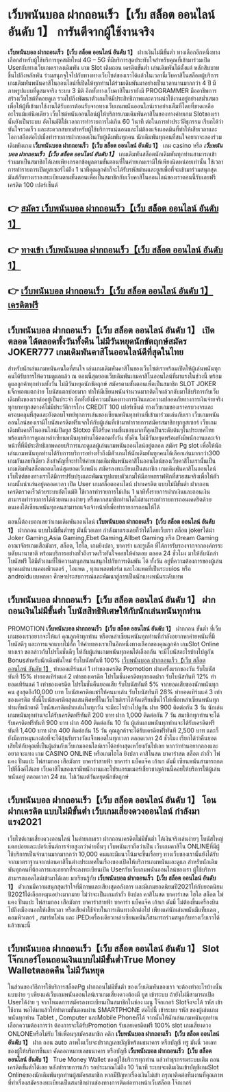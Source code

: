 # เว็บพนันบอล ฝากถอนเร็ว【เว็บ สล็อต ออนไลน์ อันดับ 1】  การันตีจากผู้ใช้งานจริง

**เว็บพนันบอล ฝากถอนเร็ว【เว็บ สล็อต ออนไลน์ อันดับ 1】** ฝากเงินไม่มีขั้นต่ำ  ทางเลือกอีกหนึ่งทางเลือกสำหรับผู้ใช้บริการยุคสมัยใหม่ 4G – 5G ที่มีบริการสุดประทับใจสำหรับคุณที่เข้ามาร่วมเปิด Userกับทางเว็บเกมเราลงเดิมพัน เกม Slot  เติมถอน เครดิตขั้นต่ำ เล่นเดิมพันได้ตั้งแต่ หลักสิบบาทขึ้นไปถึงหลักพัน ร่วมสนุกจุใจไปกับทางทางเว็บไซต์ของเราได้แล้วในเวลานี้เว็บคาสิโนสล็อตผู้บริการเกมเดิมพันพนันคาสิโนออนไลน์ที่เปิดให้ทุกท่านได้ร่วมเดิมพันมาอย่างเป็นเวลานานมากกว่า 4 ปี มีภาพรูปแบบที่ดูสมจจริง ระบบ 3 มิติ
อีกทั้งทางเว็บคาสิโนเรายังมี  PROGRAMMER มืออาชีพการสร้างเว็บไซต์ที่คอยดูเล  รวมไปถึงพัฒนาตัวเกมให้มีประสิทธิภาพและความน่าใช้งานอยู่อย่างสม่ำเสมอ เพื่อให้ผู้ที่เข้ามาใช้งานได้รับการต้อนรับจากทางเว็บเกมพนันออนไลน์เราอย่างเต็มที่โดยที่ขาดเหลืออะไรแม้แต่นิดเดียว เว็บไซต์พนันออนไลน์ผู้ให้บริการเกมเดิมพันคาสิโนของทางค่ายเกม Slotของเรานั้นยังเป็นระบบ อัตโนมัติใช้เวลาการทำรายการไม่เกิน 60 วินาที ต่อในการทำประวัติธุกรรม เรียกได้ว่าทันใจรวดเร็ว และสะดวกสบายสำหรับผู้ใช้บริการแน่นอนและไม่ต้องแจ้งแอดมินที่ทำให้เสียเวลาและโอกาสอีกต่อไปเมื่อทำรายการฝากยอดเงินกับผู้เดิมพันทุกคน
นักเดิมพันทุกคนที่สนใจอยากจะลองร่วมเดิมพันเกม **เว็บพนันบอล ฝากถอนเร็ว【เว็บ สล็อต ออนไลน์ อันดับ 1】** เกม casino  หรือ ***เว็บพนันบอล ฝากถอนเร็ว【เว็บ สล็อต ออนไลน์ อันดับ 1】*** เกมเดิมพันสล็อตนักเดิมพันทุกท่านสามารถเข้าร่วมมาเป็นสมาชิกได้เลยเพียงกรอกข้อมูลตามขั้นตอนที่ในค่ายเกมเรามีให้เพียงนิดหน่อยเท่านั้น ใช้เวลาการทำรายการเปิดยูสเซอร์ไม่ถึง 1 นาทีคุณลูกค้าก็จะได้รับรหัสผ่านและยูสเพื่อที่จะเข้ามาร่วมสนุกสุดมันส์กับทางเราลงทะเบียนตามขั้นตอนเพื่อเป็นสมาชิกกับเว็บคาสิโนออนไลน์ของเราตอนนี้รับเลยฟรีเครดิต 100 เปอร์เซ็นต์ 

## 👉 [สมัคร เว็บพนันบอล ฝากถอนเร็ว【เว็บ สล็อต ออนไลน์ อันดับ 1】](https://archa888.com/)
## 👉 [ทางเข้า เว็บพนันบอล ฝากถอนเร็ว【เว็บ สล็อต ออนไลน์ อันดับ 1】](https://archa888.com/)
## 👉 [เว็บพนันบอล ฝากถอนเร็ว【เว็บ สล็อต ออนไลน์ อันดับ 1】 เครดิตฟรี](https://archa888.com/)

## เว็บพนันบอล ฝากถอนเร็ว【เว็บ สล็อต ออนไลน์ อันดับ 1】 เปิดตลอด ได้ตลอดทั้งวันทั้งคืน ไม่มีวันหยุดนักขัตฤกษ์สมัคร JOKER777 เกมเดิมพันคาสิโนออนไลน์ดีที่สุดในไทย

สำหรับนักเล่นเกมพนันคนใดที่สนใจ เล่นเกมเดิมพันคาสิโนของเว็บไซต์เราพร้อมเปิดให้ผู้เล่นพนันทุกคนได้รับการให้ความดูแลแล้ว ณ ตอนนี้สุดยอดเว็บเดิมพันเกมคาสิโนออนไลน์ที่มาแรงในช่วงนี้ พร้อมดูแลลูกค้าทุกท่านทั้งวัน ไม่มีวันหยุดนักขัตฤกษ์ สมัครตามขั้นตอนเพื่อเป็นสมาชิก SLOT JOKER แจ็กพอตแตกง่าย โบนัสแตกบ่อยมาก ทำให้มีเซียนพนันจำนวนมากติดใจแล้วกลับมาใช้บริการกับเว็บเดิมพันของเราต่ออยู่เป็นประจำ อีกทั้งยังมีความมั่นคงทางการเงินและความปลอดภัยทางการเงินจ่ายจริงทุกบาททุกสตางค์ไม่มีประวัติการโกง CREDIT 100 เปอร์เซ็นต์ ทางเว็บเกมของเราครบวงจรและครอบคลุมที่สุดและยังตอบโจทย์ทุกการเล่นของเซียนพนันทุกท่านที่เข้ามาร่วมเล่นกับเรา
เว็บเกมพนันออนไลน์ของเรามีโบนัสเครดิตฟรีแจกให้กับผู้เล่นที่เข้ามาทำรายการสมัครสมาชิกทุกยูสเซอร์ เว็บเกมเดิมพันคาสิโนออนไลน์เปิดยูส Slotxo ที่ได้รับความชื่นชอบมากที่สุดเป็นระดับต้นๆในประเทศไทย พร้อมบริการดูแลเหล่าเซียนพนันทุกท่านได้ตลอดทั้งวัน ทั้งคืน ไม่มีวันหยุดพร้อมยังมีพนักงานและเจ้าหน้าที่ที่มีประสิทธิภาพคอยบริการและดูแลผู้เล่นเกมพนันออนไลน์อยู่ตลอด สมัคร Pg slot เพื่อให้นักเล่นเกมพนันทุกท่านได้รับการบริการอย่างทั่วถึงมีตัวเกมให้นักเดิมพันทุกคนได้เลือกเล่นมากกว่า300 เกมกันเลยทีเดียว
สิ่งสำคัญที่จะทำให้ค่ายเกมเดิมพันพนันคาสิโนออนไลน์ของเว็บคาสิโนเรานั้นเป็นเกมเดิมพันสล็อตออนไลน์สุดยอดเว็บพนัน สมัครลงทะเบียนเป็นสมาชิก  เกมเดิมพันคาสิโนออนไลน์เว็บไซต์ของทางเราได้มีการปรับปรุงและพัฒนารูปแบบตัวเกมให้มีภาพกราฟฟิกที่สวยสมจริงเพื่อให้ตัวเกมนั้นน่าเล่นอยู่ตลอดเวลา เปิด User เกมสล็อตออนไลน์ ฝากเครดิต แบบไม่มีขั้นต่ำ ฝากถอน เครดิตรวดเร็วด้วยระบบอัตโนมัติ ใช้เวลาทำรายการไม่เกิน 1 นาทีทั้งรายการฝากเงินและถอนเงินสามารถทำรายการได้ด้วยตนเองง่ายๆ หรือหากสมาชิกท่านใดไม่สามารถทำรายการถอนเคดริตด้วยตนเองได้เซียนพนันทุกคนสามารถแจ้งเจ้าหน้าที่เพื่อทำรายการถอนให้ได้

ตอนนี้ต้องบอกเลยว่าเกมเดิมพันออนไลน์ **เว็บพนันบอล ฝากถอนเร็ว【เว็บ สล็อต ออนไลน์ อันดับ 1】** ฝากถอน แบบไม่มีขั้นต่ำทรู มันนี่วอเลท กำลังมาแรงเลยก็ว่าได้โดยเว็บเรา สล็อต jokerได้นำ  Joker Gaming,Asia Gaming,Ebet Gaming,Allbet Gaming หรือ Dream Gaming อาณาจักรเกมเสือมังกร, สล็อต, ไฮโล, เกมยิงปลา, บาคาร่า และรูเล็ต ที่ได้การรับรองจากจากองค์กรระบดับนานาชาติ พร้อมบริการอย่างทั่วถึงรวดเร็วทันใจคอยให้คำตอบ ตลอด 24 ชั่วโมง มาให้กับนักล่าโบนัสฟรี ได้มีตัวเกมที่ให้ความสนุกสนานสนุกไปกับการเดิมพัน ได้ ทั้งวัน อยู่ที่ความต้องการของผู้เล่นทุกคนผ่านบนคอมพิวเตอร์ , ไอแพด , ทุกแพลตฟอร์ม และไอแพดที่เป็นระบบios หรือ androidแบบพกพา ศึกษาประสบการณ์และพัฒนาสู่การเป็นนักแทงพนันระดับเทพ

## เว็บพนันบอล ฝากถอนเร็ว【เว็บ สล็อต ออนไลน์ อันดับ 1】 ฝากถอนเงินไม่มีขั้นต่ำ โบนัสสิทธิพิเศษให้กับนักเล่นพนันทุกท่าน

 PROMOTION  **เว็บพนันบอล ฝากถอนเร็ว【เว็บ สล็อต ออนไลน์ อันดับ 1】** ฝากถอน ขั้นต่ำ ที่เว็บเกมของเราอยากจะให้แก่  คุณลูกค้าทุกท่าน หรือเหล่าเซียนพนันทุกท่านที่กำลังอยากหาค่ายพนันที่มี โบนัสดีๆ และการแจกแบบไม่กั๊ก ให้ค่ายของเราเป็นอีกหนึ่งทางเลือกของคุณลูกค้า เกมSlot Online ทางเรา ขอกล่าวกับโปรโมชั่นดีๆ ให้กับผู้เล่นเกมพนันทุกคนได้เลือกกัน จะมีโบนัสอะไรบ้างไปดูกัน
Bonusสำหรับนักเดิมพันใหม่ รับโบนัสทันที 100% [เว็บพนันบอล ฝากถอนเร็ว【เว็บ สล็อต ออนไลน์ อันดับ 1】](https://archa888.com/) ทำยอดเทิร์นแค่ 1 เท่าของเครดิต
 Promotion ฝากครั้งแรกของวัน รับโบนัสทันที 15% ทำยอดเทิร์นแค่ 2 เท่าของเครดิต
โปรโมชั่นเครดิตทุกยอดฝาก รับโบนัสทันที 12% ทำยอดเทิร์นแค่ 1 เท่าของเครดิต
โปรโมชั่นคืนยอดเสีย รับโบนัสทันที 5% จากยอดเสียของนักพนันทุกคน สูงสุดถึง10,000 บาท
โบนัสเครดิตแชร์ให้คนมาเล่น รับโบนัสทันที 28% ทำยอดเทิร์นแค่ 3 เท่าของเครดิต
ทั้งนี้โบนัสเครดิตสุดแสนพิศษที่ในเว็บไซต์เราได้จัดเตรียมขึ้นไว้ให้เพื่อเหล่าเซียนพนันทุกท่านที่หน้าตาดี โบนัสเครดิตฝากเล่นในทุกวัน จะมีอะไรบ้างไปดูกัน
ฝาก 900 ติดต่อกัน 3 วัน นักเล่นเกมพนันทุกท่านจะได้รับเครดิตฟรีทันที 200 บาท
ฝาก 1,000 ติดต่อกัน 7 วัน สมาชิกทุกท่านจะได้รับเครดิตฟรีทันที 900 บาท
ฝาก 400 ติดต่อกัน 10 วัน ผู้เล่นเกมพนันทุกท่านจะได้รับเครดิตฟรีทันที 1,400 บาท
ฝาก 400 ติดต่อกัน 15 วัน คุณลูกค้าจะได้รับเครดิตฟรีทันที 2,500 บาท
และก็ยังมีการหมุนกงล้อที่จะได้ลุ้นรับรางวัลแจ็กพอตในทุกเวลา ตลอดเวลา 24 ชั่วโมง เรียกได้ว่าคืนยอดเสียให้กับคุณที่เป็นผู้เล่นกับเว็บเกมออนไลน์เราได้อย่างสุดเหวี่ยงกันไปเลย หากว่าท่านอยากลองและอยากจะแทง เกม CASINO ONLINE หรือเกมไฮโล ยิงปลา คาสิโนสด บาคาร่าสด สล็อต กำถั่ว ไพ่แคง ปั่นแปะ ไพ่สามกอง เสือมังกร บาคาร่าสายฟ้า บาคาร่า แบ็คแจ๊ค เก้าเก ดัมมี่ เซียนพนันสามารถกดไปที่ลิ้งค์ได้เลย เว็บคาสิโนของเรามีพนักงานและโปรแกรมเมอร์เชี่ยวชาญด้านนี้คอยให้บริการให้ผู้เล่นพนันอยู่ ตลอดเวลา 24 ชม. ไม่เว้นแต่วันหยุดนักขัตฤกษ์

## เว็บพนันบอล ฝากถอนเร็ว【เว็บ สล็อต ออนไลน์ อันดับ 1】 โอนฝากเครดิต แบบไม่มีขั้นต่ำ  เว็บเกมเสี่ยงดวงออนไลน์ กำลังมาแรง2021

เว็บไซต์เกมเสี่ยงดวงออนไลน์ ในค่ายเกมเรา ฝากถอนเครดิตไม่มีขั้นต่ำ ได้เงินจริงเล่นง่ายๆ โบนัสใหญ่แตกบ่อยและเปอร์เซ็นต์การจ่ายสูงกว่าค่ายอื่นๆ เว็บพนันเราถือว่าเป็น เว็บเกมคาสิโน ONLINEที่มีผู้ใช้บริการเป็นจำนวนมากมากกว่า 10,000 คนและมีแนวโน้มจะขึ้นเรื่อยๆ ทางเว็บของเรานั้นยังได้รับจากมาตราฐานจากบ่อนคาสิโนต่างประเทศในเรื่องของเปิดให้บริการเกมพนันและดูแล สำหรับนักเดิมพันทุกคนที่ต้องการและอยากที่จะลงทะเบียนเปิด Userกับเว็บเกมพนันออนไลน์ของเรา ผู้ใช้บริการสามารถแอดไลน์เข้ามาได้เลย
	มาเรียนรู้กับ **เว็บพนันบอล ฝากถอนเร็ว【เว็บ สล็อต ออนไลน์ อันดับ 1】** ตัวเกมมีความสนุกสุดเร้าใจที่มีภาพและเสียงสุดอลังการ และมีเกมยอดนิยมปี2021ให้กับยอดนิยมปี2021ได้เลือกหมุนอย่างมากมาย  ไม่ว่าจะเป็นเกมกำถั่ว  ยิงปลา คาสิโนสด บาคาร่าสด ไฮโล สล็อต ไพ่แคง ปั่นแปะ ไพ่สามกอง เสือมังกร บาคาร่าสายฟ้า บาคาร่า แบ็คแจ๊ค เก้าเก ดัมมี่ ไม่ต้องขึ้นเครื่องบินไปถึงเมืองนอกให้เสียเวลา หรือเสียค่าใช้จ่ายในการเดินทางอีกต่อไป เพียงแค่นักเล่นพนันมีแท็บเลต , คอมพิวเตอร์ , สมาร์ทโฟน และ iPEDเครื่องเดียวเหล่าเซียนพนันก็สามารถร่วมสนุกกับทางเว็บเราได้แล้วขณะนี้

## เว็บพนันบอล ฝากถอนเร็ว【เว็บ สล็อต ออนไลน์ อันดับ 1】 Slot โจ๊กเกอร์โอนถอนเงินแบบไม่มีขั้นต่ำTrue Money Walletตลอดคืน ไม่มีวันหยุด

ในส่วนของวิธีการใช้บริการสล็อตPg ฝากถอนไม่มีขั้นต่ำ ของเว็บเดิมพันของเรา จะต้องทำอะไรบ้างนั้น แบบง่าย ๆ เพียงแค่เว็บเกมพนันออนไลน์เราเกมเสี่ยงดวงต้องมี ยูส เข้าระบบ ถ้ายังไม่มีสามารถเปิด Userได้ง่าย ๆ จากโหมดการสมัครลงทะเบียนเป็นสมาชิกในช่อง เมนู โจ๊กเกอร์ Slotจึงจะได้ รหัส เข้าใช้งาน พอได้มาแล้วให้ทำตามขั้นตอนผ่าน SMARTPHONE ต่อไปนี้
เข้าระบบ รหัส  ของผู้เล่นเกมพนันทุกท่าน Tablet , Computer และMobile Phoneก็ได้
จากนั้นให้นักเล่นเกมพนันทุกท่านเลือกความต้องการว่า ต้องการจะได้รับPromotion รับเลยเครดิตฟรี 100% slot เกมเสี่ยงดวง ONLONEหรือไม่รับ
ให้เพื่อนๆสมัครสมาชิก คลิก **เว็บพนันบอล ฝากถอนเร็ว【เว็บ สล็อต ออนไลน์ อันดับ 1】** ฝาก ถอน auto ภาพในเว็บจะปรากฏเลขบัญชีพร้อมธนาคาร หรือบัญชี ทรู มันนี่ วอเลท ของผู้ให้บริการขึ้นมา
คัดลอกหมายเลขธนาคาร หรือบัญชี **เว็บพนันบอล ฝากถอนเร็ว【เว็บ สล็อต ออนไลน์ อันดับ 1】** True Money Wallet ของผู้ใช้บริการทุกท่าน แล้วทำธุรกรรมระบบเติม ถอนเครดิตขั้นต่ำได้เลย
หลังทำรายการแล้ว รอประมาณไม่ถึง 10 วินาที ระบบจะเติมเงินเข้าบัญชีเกมSlot Onlineของนักเดิมพันทุกท่านผู้สมัครสมาชิก
หากมีปัญหาเรื่องเงินไม่เข้า กรุณาติดต่อทีมงานที่คุณภาพ ที่ทำเรื่องสมัครลงทะเบียนเป็นสมาชิกผ่านช่องทางการติดต่อทางหน้าเว็บสล็อต โจ๊กเกอร์


